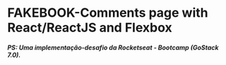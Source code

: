 # FAKEBOOK-Comments page with React/ReactJS and Flexbox

##### PS: Uma implementação-desafio da Rocketseat - Bootcamp (GoStack 7.0).
